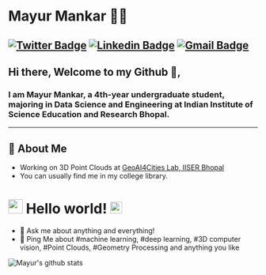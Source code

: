 # Mayur Mankar 👨‍💻

[![Twitter Badge](https://img.shields.io/badge/-@mayurmankar-1ca0f1?style=flat-square&labelColor=1ca0f1&logo=twitter&logoColor=white&link=https://twitter.com/Mayur25mankar)](https://twitter.com/Mayur25mankar) [
![Linkedin Badge](https://img.shields.io/badge/-mayurmankar-blue?style=flat-square&logo=Linkedin&logoColor=white&link=https://www.linkedin.com/in/mayur-mankar-2452311b7/)](https://www.linkedin.com/in/mayur-mankar-2452311b7/)
[![Gmail Badge](https://img.shields.io/badge/-mayur25mankar@gmail.com-c14438?style=flat-square&logo=Gmail&logoColor=white&link=mailto:mayur25mankar@gmail.com)](mailto:mayur25mankar@gmail.com)
---

## Hi there, Welcome to my Github 👋,

### I am Mayur Mankar, a 4th-year undergraduate student, majoring in Data Science and Engineering at Indian Institute of Science Education and Research Bhopal.
-------
  
## 🧐 About Me

-  Working on 3D Point Clouds at [GeoAI4Cities Lab, IISER Bhopal](https://sites.google.com/iiserb.ac.in/geoai/home?authuser=0)
-  You can usually find me in my college library. 

# <img src="https://github.com/TheDudeThatCode/TheDudeThatCode/blob/master/Assets/Hi.gif" width="29px"> Hello world!&nbsp;<img src="https://github.com/TheDudeThatCode/TheDudeThatCode/blob/master/Assets/Earth.gif" width="24px">

- 💬 Ask me about anything and everything!
- 💬 Ping Me about #machine learning, #deep learning, #3D computer vision, #Point Clouds, #Geometry Processing and anything you like


![Mayur's github stats](https://github-readme-stats.vercel.app/api?username=mayur20169&show_icons=true)

<!--
**mayur20169/mayur20169** is a ✨ _special_ ✨ repository because its `README.md` (this file) appears on your GitHub profile.

🤔

-->
